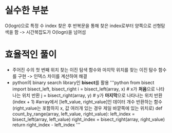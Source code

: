 # 실수한 부분
O(logn)으로 특정 수 index 찾은 후 반복문을 통해 찾은 index로부터 양쪽으로 선형탐색을 함 -> 시간복잡도가 O(logn)을 넘어섬

# 효율적인 풀이
- 주어진 수의 첫 번째 위치 찾는 이진 탐색 함수와 마지막 위치를 찾는 이진 탐수 함수를 구현 -> 인덱스 차이를 계산하여 해결
- python의 binary search library인 **bisect**를 활용
'''python
from bisect import bisect_left, bisect_right
i = bisect_left(array, x) # x가 **처음**으로 나타나는 위치 반환
j = bisect_right(array, y) # y가 **마지막**으로 나타나는 위치 반환(index + 1)
#array에서 [left_value, right_value]인 데이터 개수 반환하는 함수(right_value는 포함하지 x, 값 여러개 있는 경우 제일 바깥쪽에 있는 위치로)
def count_by_range(array, left_value, right_value):
    left_index = bisect_left(array, left_value)
    right_index = bisect_right(array, right_value)
    return right_index - left_index
'''